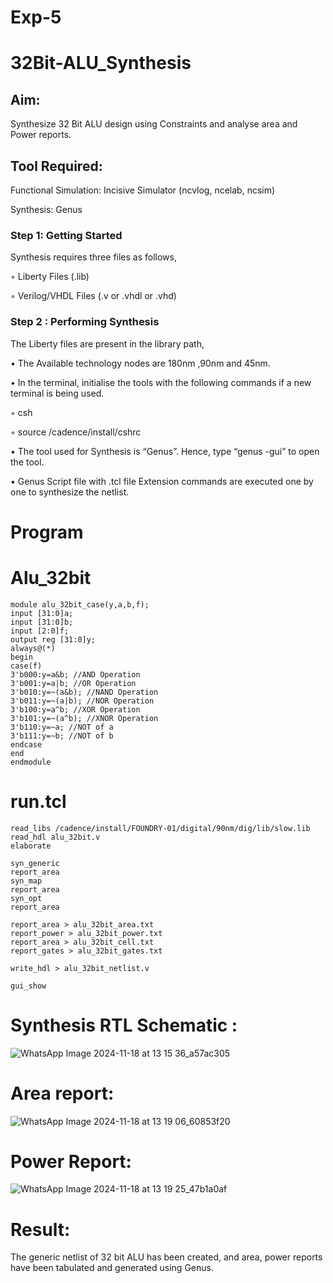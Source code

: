 # Exp-5
# 32Bit-ALU_Synthesis

## Aim:

Synthesize 32 Bit ALU design using Constraints and analyse area and Power reports.

## Tool Required:

Functional Simulation: Incisive Simulator (ncvlog, ncelab, ncsim)

Synthesis: Genus

### Step 1: Getting Started

Synthesis requires three files as follows,

◦ Liberty Files (.lib)

◦ Verilog/VHDL Files (.v or .vhdl or .vhd)

### Step 2 : Performing Synthesis

The Liberty files are present in the library path,

• The Available technology nodes are 180nm ,90nm and 45nm.

• In the terminal, initialise the tools with the following commands if a new terminal is being
used.

◦ csh

◦ source /cadence/install/cshrc

• The tool used for Synthesis is “Genus”. Hence, type “genus -gui” to open the tool.

• Genus Script file with .tcl file Extension commands are executed one by one to synthesize the netlist.
# Program
# Alu_32bit
```
module alu_32bit_case(y,a,b,f);
input [31:0]a;
input [31:0]b;
input [2:0]f;
output reg [31:0]y;
always@(*)
begin
case(f)
3'b000:y=a&b; //AND Operation
3'b001:y=a|b; //OR Operation
3'b010:y=~(a&b); //NAND Operation
3'b011:y=~(a|b); //NOR Operation
3'b100:y=a^b; //XOR Operation
3'b101:y=~(a^b); //XNOR Operation
3'b110:y=~a; //NOT of a
3'b111:y=~b; //NOT of b
endcase
end
endmodule
```
# run.tcl
```
read_libs /cadence/install/FOUNDRY-01/digital/90nm/dig/lib/slow.lib
read_hdl alu_32bit.v
elaborate
 
syn_generic
report_area
syn_map
report_area
syn_opt
report_area 

report_area > alu_32bit_area.txt
report_power > alu_32bit_power.txt
report_area > alu_32bit_cell.txt
report_gates > alu_32bit_gates.txt

write_hdl > alu_32bit_netlist.v

gui_show
```

# Synthesis RTL Schematic :
![WhatsApp Image 2024-11-18 at 13 15 36_a57ac305](https://github.com/user-attachments/assets/f11819f0-7e9b-496f-b87b-caeed696fec6)
# Area report:
![WhatsApp Image 2024-11-18 at 13 19 06_60853f20](https://github.com/user-attachments/assets/a6d57e27-5988-4bbd-9c7d-4a1176b1f635)
# Power Report:
![WhatsApp Image 2024-11-18 at 13 19 25_47b1a0af](https://github.com/user-attachments/assets/db687649-8d97-45b3-9961-67cb81c439e0)
# Result: 

The generic netlist of 32 bit ALU  has been created, and area, power reports have been tabulated and generated using Genus.
